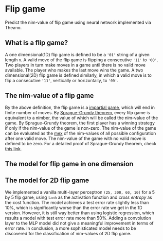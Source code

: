 # Flip game
Predict the nim-value of flip game using neural network implemented via Theano.
## What is a flip game?
A one dimensional(1D) flip game is defined to be a `'01'` string of a given length `n`. A valid move of the flip game is flipping a consecutive `'11'` to `'00'`. Two players in turn make moves in a game until there is no valid move available. The player who makes the last move wins the game. A two dimensional(2D) flip game is defined similarly, in which a valid move is to flip a consecutive `'11'`, vertically or horizontally, to `'00'`.
## The nim-value of a flip game
By the above definition, the flip game is a [impartial game](https://en.wikipedia.org/wiki/Impartial_game), which will end in finite number of moves. By [Sprague-Grundy theorem](https://en.wikipedia.org/wiki/Sprague%E2%80%93Grundy_theorem), every filp game is equivalent to a nimber, the value of which will be called the nim-value of the game. By Sprague-Grundy theorem, the first player has a winning strategy if only if the nim-value of the game is non-zero. The nim-value of the game can be evaluated as the [mex](https://en.wikipedia.org/wiki/Mex_(mathematics)) of the nim-values of all possible configuration after one valid move. The nim-value of the game with no valid move is defined to be zero. For a detailed proof of Sprague-Grundy theorem, check [this link](http://udel.edu/%7Eshuying/nimgame.pdf).
## The model for flip game in one dimension

## The model for 2D flip game
We implemented a vanilla multi-layer perceptron `(25, 300, 60, 10)` for a 5 by 5 flip game, using `tanh` as the activation function and _cross entropy_ as the cost function. The model achieves a test error rate slightly less than 10%, which is significantly worse than the error rate we get in the 1D version. However, it is still way better than using logistic regression, which results a model with test error rate more than 50%. Adding a convolution layer to the MLP model did not give a meaningful improvement in terms of error rate. In conclusion, a more sophisticated model needs to be discovered for the classification of nim-values of 2D flip game.
